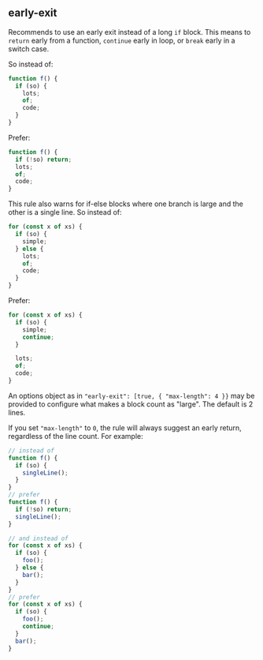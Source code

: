 ## early-exit

Recommends to use an early exit instead of a long `if` block.
This means to `return` early from a function, `continue` early in loop, or `break` early in a switch case.

So instead of:

```ts
function f() {
  if (so) {
    lots;
    of;
    code;
  }
}
```

Prefer:

```ts
function f() {
  if (!so) return;
  lots;
  of;
  code;
}
```

This rule also warns for if-else blocks where one branch is large and the other is a single line.
So instead of:

```ts
for (const x of xs) {
  if (so) {
    simple;
  } else {
    lots;
    of;
    code;
  }
}
```

Prefer:

```ts
for (const x of xs) {
  if (so) {
    simple;
    continue;
  }

  lots;
  of;
  code;
}
```

An options object as in `"early-exit": [true, { "max-length": 4 }}` may be provided to configure what makes a block count as "large". The default is 2 lines.

If you set `"max-length"` to `0`, the rule will always suggest an early return, regardless of the line count. For example:

```ts
// instead of
function f() {
  if (so) {
    singleLine();
  }
}
// prefer
function f() {
  if (!so) return;
  singleLine();
}

// and instead of
for (const x of xs) {
  if (so) {
    foo();
  } else {
    bar();
  }
}
// prefer
for (const x of xs) {
  if (so) {
    foo();
    continue;
  }
  bar();
}
```
